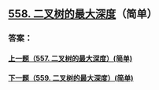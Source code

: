 ## [558. 二叉树的最大深度](https://leetcode-cn.com/problems/merge-two-sorted-lists/)（简单）





### 答案：



#### [上一题（557. 二叉树的最大深度）(简单)](https://github.com/sdwwld/leetCode/blob/master/src/main/java/com/wld/java/leetcode/leetCode0557.md)

#### [下一题（559. 二叉树的最大深度）(简单)](https://github.com/sdwwld/leetCode/blob/master/src/main/java/com/wld/java/leetcode/leetCode0559.md)